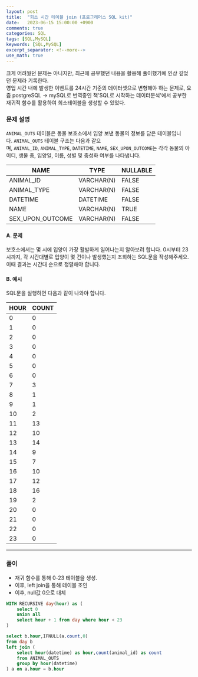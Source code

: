 ```yaml
---
layout: post
title:  "희소 시간 테이블 join (프로그래머스 SQL kit)"
date:   2023-06-15 15:00:00 +0900
comments: true
categories: SQL
tags: [SQL,MySQL]
keywords: [SQL,MySQL]
excerpt_separator: <!--more-->
use_math: true
---
```

크게 어려웠던 문제는 아니지만, 최근에 공부했던 내용을 활용해 풀이했기에 인상 깊었던 문제라 기록한다.\
영업 시간 내에 발생한 이벤트를 24시간 기준의 데이터셋으로 변형해야 하는 문제로, 요즘 postgreSQL -> mySQL로 번역중인 책'SQL로 시작하는 데이터분석'에서 공부한 재귀적 함수를 활용하여 희소테이블을 생성할 수 있었다.

### 문제 설명

`ANIMAL_OUTS` 테이블은 동물 보호소에서 입양 보낸 동물의 정보를 담은 테이블입니다. `ANIMAL_OUTS` 테이블 구조는 다음과 같으며, `ANIMAL_ID`, `ANIMAL_TYPE`, `DATETIME`, `NAME`, `SEX_UPON_OUTCOME`는 각각 동물의 아이디, 생물 종, 입양일, 이름, 성별 및 중성화 여부를 나타냅니다.

|NAME|TYPE|NULLABLE|
|---|---|---|
|ANIMAL_ID|VARCHAR(N)|FALSE|
|ANIMAL_TYPE|VARCHAR(N)|FALSE|
|DATETIME|DATETIME|FALSE|
|NAME|VARCHAR(N)|TRUE|
|SEX_UPON_OUTCOME|VARCHAR(N)|FALSE|

#### A. 문제

보호소에서는 몇 시에 입양이 가장 활발하게 일어나는지 알아보려 합니다. 0시부터 23시까지, 각 시간대별로 입양이 몇 건이나 발생했는지 조회하는 SQL문을 작성해주세요. 이때 결과는 시간대 순으로 정렬해야 합니다.

#### B. 예시

SQL문을 실행하면 다음과 같이 나와야 합니다.

| HOUR | COUNT |
| ---- | ----- |
| 0    | 0     |
| 1    | 0     |
| 2    | 0     |
| 3    | 0     |
| 4    | 0     |
| 5    | 0     |
| 6    | 0     |
| 7    | 3     |
| 8    | 1     |
| 9    | 1     |
| 10   | 2     |
| 11   | 13    |
| 12   | 10    |
| 13   | 14    |
| 14   | 9     |
| 15   | 7     |
| 16   | 10    |
| 17   | 12    |
| 18   | 16    |
| 19   | 2     |
| 20   | 0     |
| 21   | 0     |
| 22   | 0     |
| 23   | 0     |
---

### 풀이
- 재귀 함수를 통해 0-23 테이블을 생성.
- 이후, left join을 통해 테이블 조인
- 이후, null값 0으로 대체

```sql
WITH RECURSIVE day(hour) as (
    select 0
    union all
    select hour + 1 from day where hour < 23
)

select b.hour,IFNULL(a.count,0)
from day b
left join (
    select hour(datetime) as hour,count(animal_id) as count
    from ANIMAL_OUTS
    group by hour(datetime)
) a on a.hour = b.hour
```